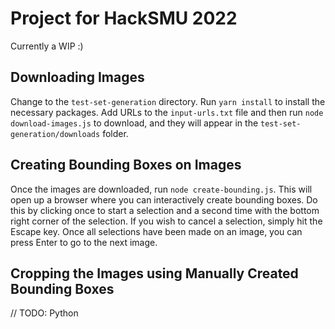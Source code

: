 # Project for HackSMU 2022

Currently a WIP :)

## Downloading Images

Change to the `test-set-generation` directory. Run `yarn install` to install the necessary packages. Add URLs to the `input-urls.txt` file and then run `node download-images.js` to download, and they will appear in the `test-set-generation/downloads` folder.

## Creating Bounding Boxes on Images

Once the images are downloaded, run `node create-bounding.js`. This will open up a browser where you can interactively create bounding boxes. Do this by clicking once to start a selection and a second time with the bottom right corner of the selection. If you wish to cancel a selection, simply hit the Escape key. Once all selections have been made on an image, you can press Enter to go to the next image.

## Cropping the Images using Manually Created Bounding Boxes

// TODO: Python
